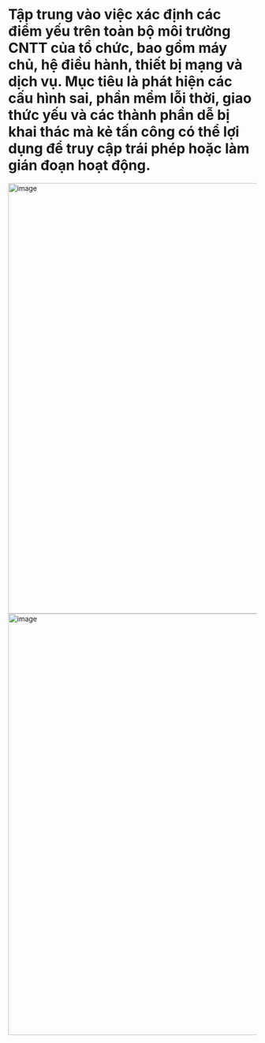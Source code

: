 # Tập trung vào việc xác định các điểm yếu trên toàn bộ môi trường CNTT của tổ chức, bao gồm máy chủ, hệ điều hành, thiết bị mạng và dịch vụ. Mục tiêu là phát hiện các cấu hình sai, phần mềm lỗi thời, giao thức yếu và các thành phần dễ bị khai thác mà kẻ tấn công có thể lợi dụng để truy cập trái phép hoặc làm gián đoạn hoạt động.

<img width="928" height="873" alt="image" src="https://github.com/user-attachments/assets/8f5ed530-3e34-4a2a-91e1-413d1aa95364" />

<img width="927" height="855" alt="image" src="https://github.com/user-attachments/assets/324f2539-b4e1-4453-bf41-c827f8ffa763" />

